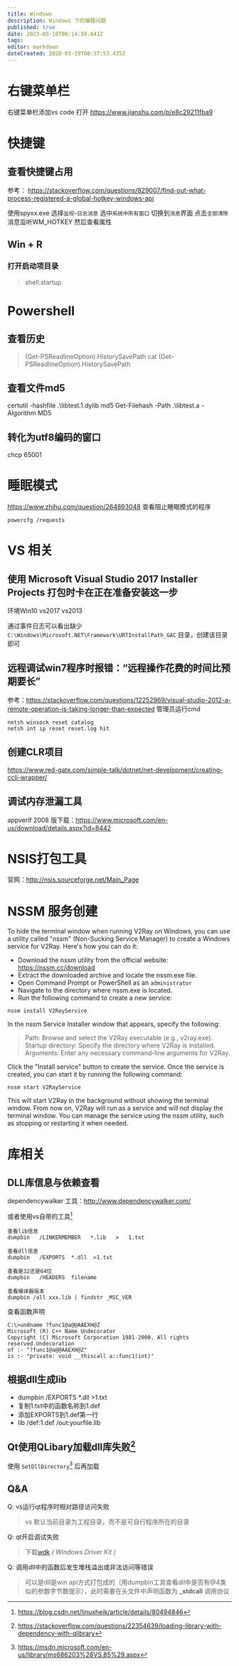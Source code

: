 ```yaml
---
title: Windows
description: Windows 下的编程问题
published: true
date: 2023-05-16T06:14:59.641Z
tags: 
editor: markdown
dateCreated: 2020-03-19T08:37:53.435Z
---
```


# 右键菜单栏
右键菜单栏添加vs code 打开 https://www.jianshu.com/p/e8c29211fba9

# 快捷键
## 查看快捷键占用
参考：
https://stackoverflow.com/questions/829007/find-out-what-process-registered-a-global-hotkey-windows-api

使用spyxx.exe
选择`监视`-`日志消息`
选中`系统中所有窗口`
切换到`消息`界面
点击`全部清除`
消息监听WM_HOTKEY
然后查看属性

## Win + R
### 打开启动项目录
> shell:startup

# Powershell
## 查看历史
>(Get-PSReadlineOption).HistorySavePath
cat (Get-PSReadlineOption).HistorySavePath

## 查看文件md5
certutil -hashfile .\libtest.1.dylib md5
Get-Filehash -Path .\libtest.a -Algorithm MD5

## 转化为utf8编码的窗口
chcp 65001

# 睡眠模式
https://www.zhihu.com/question/264893048
查看阻止睡眠模式的程序
```
powercfg /requests
```
# VS 相关
## 使用 **Microsoft Visual Studio 2017 Installer Projects** 打包时卡在正在准备安装这一步

环境Win10 vs2017 vs2013

通过事件日志可以看出缺少 ```C:\Windows\Microsoft.NET\Framework\URTInstallPath_GAC``` 目录，创建该目录即可

## 远程调试win7程序时报错：“远程操作花费的时间比预期要长”
参考：https://stackoverflow.com/questions/12252969/visual-studio-2012-a-remote-operation-is-taking-longer-than-expected
管理员运行cmd
```
netsh winsock reset catalog
netsh int ip reset reset.log hit
```

## 创建CLR项目
https://www.red-gate.com/simple-talk/dotnet/net-development/creating-ccli-wrapper/

## 调试内存泄漏工具
appverif
2008 版下载：https://www.microsoft.com/en-us/download/details.aspx?id=8442
# NSIS打包工具
官网：http://nsis.sourceforge.net/Main_Page

# NSSM 服务创建
To hide the terminal window when running V2Ray on Windows, you can use a utility called "nssm" (Non-Sucking Service Manager) to create a Windows service for V2Ray. Here's how you can do it:

- Download the nssm utility from the official website: https://nssm.cc/download
- Extract the downloaded archive and locate the nssm.exe file.
- Open Command Prompt or PowerShell as an ```administrator```
- Navigate to the directory where nssm.exe is located.
- Run the following command to create a new service:
```
nssm install V2RayService
```
In the nssm Service Installer window that appears, specify the following:

>Path: Browse and select the V2Ray executable (e.g., v2ray.exe).
>Startup directory: Specify the directory where V2Ray is installed.
>Arguments: Enter any necessary command-line arguments for V2Ray.

Click the "Install service" button to create the service.
Once the service is created, you can start it by running the following command:
```
nssm start V2RayService
```
This will start V2Ray in the background without showing the terminal window.
From now on, V2Ray will run as a service and will not display the terminal window. You can manage the service using the nssm utility, such as stopping or restarting it when needed.

# 库相关
## DLL库信息与依赖查看

dependencywalker 工具：http://www.dependencywalker.com/

或者使用vs自带的工具[^vs_dll_tool]
```
查看lib信息
dumpbin   /LINKERMEMBER   *.lib   >   1.txt

查看dll信息
dumpbin   /EXPORTS  *.dll  >1.txt

查看是32还是64位
dumpbin   /HEADERS  filename

查看编译器版本
dumpbin /all xxx.lib | findstr _MSC_VER
```

查看函数声明
```
C:\>undname ?func1@a@@AAEXH@Z
Microsoft (R) C++ Name Undecorator
Copyright (C) Microsoft Corporation 1981-2000. All rights reserved.Undecoration
of :- "?func1@a@@AAEXH@Z"
is :- "private: void __thiscall a::func1(int)"
```

## 根据dll生成lib

- dumpbin   /EXPORTS  *.dll  >1.txt
- 复制1.txt中的函数名称到1.def
- 添加EXPORTS到1.def第一行
- lib /def:1.def /out:yourfile.lib


## Qt使用QLibary加载dll库失败[^dll_error]

使用 `SetDllDirectory`[^dll_lib] 后再加载

## Q&A

Q: vs运行qt程序时相对路径访问失败
>vs 默认当前目录为工程目录，而不是可自行程序所在的目录

Q: qt开启调试失败
>下载[wdk](https://docs.microsoft.com/en-us/windows-hardware/drivers/download-the-wdk) *( Windows Driver Kit )* 

Q: 调用dll中的函数后发生堆栈溢出或非法访问等错误
>可以是dll是win api方式打包成的（用dumpbin工具查看dll中是否有@4类似的参数字节数提示），此时需要在头文件中声明函数为 **_stdcall** 调用协议

[^dll_error]:https://stackoverflow.com/questions/22354639/loading-library-with-dependency-with-qlibrary
[^dll_lib]:https://msdn.microsoft.com/en-us/library/ms686203%28VS.85%29.aspx
[^vs_dll_tool]:https://blog.csdn.net/linuxheik/article/details/80494846
